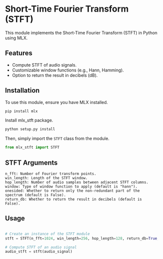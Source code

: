 # Short-Time Fourier Transform (STFT)

This module implements the Short-Time Fourier Transform (STFT) in Python using MLX.

## Features

- Compute STFT of audio signals.
- Customizable window functions (e.g., Hann, Hamming).
- Option to return the result in decibels (dB).

## Installation

To use this module, ensure you have MLX installed. 
```bash
pip install mlx
```

Install mlx_stft package. 
```bash
python setup.py install
```

Then, simply import the `STFT` class from the module.
```python
from mlx_stft import STFT
```

## STFT Arguments
    n_fft: Number of Fourier transform points.
    win_length: Length of the STFT window.
    hop_length: Number of audio samples between adjacent STFT columns.
    window: Type of window function to apply (default is "hann").
    onesided: Whether to return only the non-redundant part of the spectrum (default is False).
    return_db: Whether to return the result in decibels (default is False).

## Usage
```python

# Create an instance of the STFT module
stft = STFT(n_fft=1024, win_length=256, hop_length=128, return_db=True, onesided=True)

# Compute STFT of an audio signal
audio_stft = stft(audio_signal)
```
